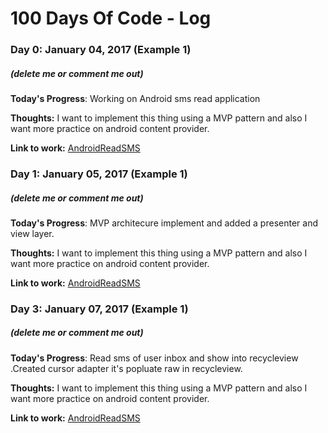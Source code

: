 # 100 Days Of Code - Log

### Day 0: January 04, 2017 (Example 1)
##### (delete me or comment me out)

**Today's Progress**: Working on Android sms read application

**Thoughts:**  I want to implement this thing using a MVP pattern and also I want more practice on android content provider.

**Link to work:** [AndroidReadSMS](https://github.com/altaf933/AndroidReadSMS)
 
### Day 1: January 05, 2017 (Example 1)
##### (delete me or comment me out)

**Today's Progress**: MVP architecure implement and  added a presenter and view layer.

**Thoughts:**  I want to implement this thing using a MVP pattern and also I want more practice on android content provider.

**Link to work:** [AndroidReadSMS](https://github.com/altaf933/AndroidReadSMS)

### Day 3: January 07, 2017 (Example 1)
##### (delete me or comment me out)

**Today's Progress**: Read sms of user inbox and show into recycleview .Created cursor adapter it's popluate raw in recycleview.

**Thoughts:**  I want to implement this thing using a MVP pattern and also I want more practice on android content provider.

**Link to work:** [AndroidReadSMS](https://github.com/altaf933/AndroidReadSMS)
